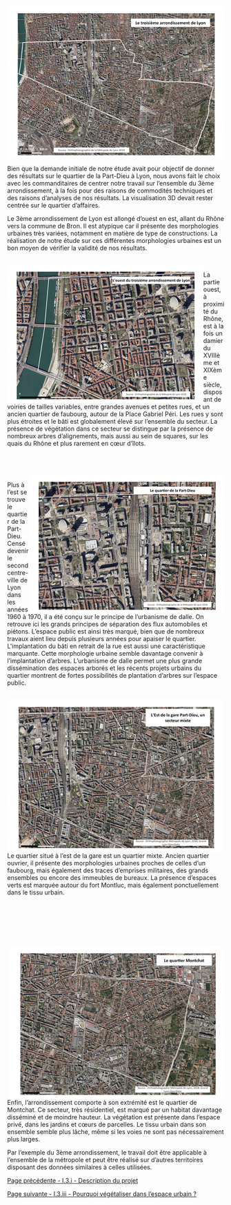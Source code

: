 ---
---

<img align="center" src="https://github.com/VCityTeam/DatAgora_Geonum_20/blob/main/Image/partdieu.png">

Bien que la demande initiale de notre étude avait pour objectif de donner des résultats sur le quartier de la Part-Dieu à Lyon, nous avons fait le choix avec les commanditaires de centrer notre travail sur l’ensemble du 3ème arrondissement, à la fois pour des raisons de commodités techniques et des raisons d’analyses de nos résultats. La visualisation 3D devait rester centrée sur le quartier d’affaires. 

Le 3ème arrondissement de Lyon est allongé d’ouest en est, allant du Rhône vers la commune de Bron. Il est atypique car il présente des morphologies urbaines très variées, notamment en matière de type de constructions. La réalisation de notre étude sur ces différentes morphologies urbaines est un bon moyen de vérifier la validité de nos résultats.


<br/>


<img align="left" src="https://github.com/VCityTeam/DatAgora_Geonum_20/blob/main/Image/partdieu2.png">


La partie ouest, à proximité du Rhône, est à la fois un damier du XVIIIème et XIXème siècle, disposant de voiries de tailles variables, entre grandes avenues et petites rues, et un ancien quartier de faubourg, autour de la Place Gabriel Péri. Les rues y sont plus étroites et le bâti est globalement élevé sur l’ensemble du secteur.  La présence de végétation dans ce secteur se distingue par la présence de nombreux arbres d’alignements, mais aussi au sein de squares, sur les quais du Rhône et plus rarement en cœur d’îlots. 


<br/>
<br/>
<br/>


<img align="right" src="https://github.com/VCityTeam/DatAgora_Geonum_20/blob/main/Image/partdieu3.png">


Plus à l’est se trouve le quartier de la Part-Dieu. Censé devenir le second centre-ville de Lyon dans les années 1960 à 1970, il a été conçu sur le principe de l’urbanisme de dalle. On retrouve ici les grands principes de séparation des flux automobiles et piétons. L’espace public est ainsi très marqué, bien que de nombreux travaux aient lieu depuis plusieurs années pour apaiser le quartier. L'implantation du bâti en retrait de la rue est aussi une caractéristique marquante. Cette morphologie urbaine semble davantage convenir à l’implantation d’arbres. L’urbanisme de dalle permet une plus grande dissémination des espaces arborés et les récents projets urbains du quartier montrent de fortes possibilités de plantation d’arbres sur l’espace public.

<br/>

<img align="left" src="https://github.com/VCityTeam/DatAgora_Geonum_20/blob/main/Image/T1.png" width ="500">
  
Le quartier situé à l’est de la gare est un quartier mixte. Ancien quartier ouvrier, il présente des morphologies urbaines proches de celles d’un faubourg, mais également des traces d’emprises militaires, des grands ensembles ou encore des immeubles de bureaux. La présence d’espaces verts est marquée autour du fort Montluc, mais également ponctuellement dans le tissu urbain.

<br/>
<br/>
<br/>
<br/>
<br/>
<br/>

<img align="right" src="https://github.com/VCityTeam/DatAgora_Geonum_20/blob/main/Image/T2.png" width ="500">

Enfin, l’arrondissement comporte à son extrémité est le quartier de Montchat. Ce secteur, très résidentiel, est marqué par un habitat davantage disséminé et de moindre hauteur. La végétation est présente dans l’espace privé, dans les jardins et cœurs de parcelles. Le tissu urbain dans son ensemble semble plus lâche, même si les voies ne sont pas nécessairement plus larges.



Par l’exemple du 3ème arrondissement, le travail doit être applicable à l’ensemble de la métropole et peut être réalisé sur d’autres territoires disposant des données similaires à celles utilisées. 

[Page précédente - I.3.i - Description du projet](Geonum_20_Description_projet)

[Page suivante - I.3.iii - Pourquoi végétaliser dans l’espace urbain ?](Geonum_20_V%C3%A9g%C3%A9taliser_urbain)
